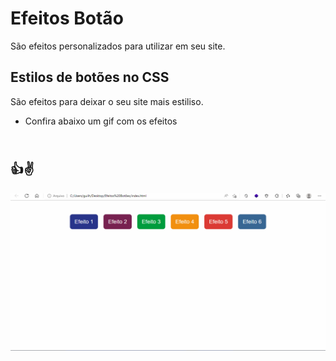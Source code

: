 # Efeitos Botão
<p> São efeitos personalizados para utilizar em seu site.</p>

## Estilos de botões no CSS 
<p>São efeitos para deixar o seu site mais estiliso.</p>

<ul>
<li>Confira abaixo um gif com os efeitos</li>
</ul>

## <br>👍✌️
<gif>![](./botao-animado.gif)</gif>